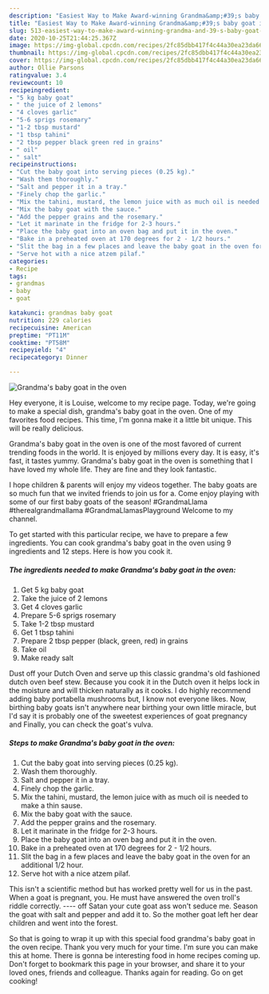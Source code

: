 ```yaml
---
description: "Easiest Way to Make Award-winning Grandma&amp;#39;s baby goat in the oven"
title: "Easiest Way to Make Award-winning Grandma&amp;#39;s baby goat in the oven"
slug: 513-easiest-way-to-make-award-winning-grandma-and-39-s-baby-goat-in-the-oven
date: 2020-10-25T21:44:25.367Z
image: https://img-global.cpcdn.com/recipes/2fc85dbb417f4c44a30ea23da6637fe3/751x532cq70/grandmas-baby-goat-in-the-oven-recipe-main-photo.jpg
thumbnail: https://img-global.cpcdn.com/recipes/2fc85dbb417f4c44a30ea23da6637fe3/751x532cq70/grandmas-baby-goat-in-the-oven-recipe-main-photo.jpg
cover: https://img-global.cpcdn.com/recipes/2fc85dbb417f4c44a30ea23da6637fe3/751x532cq70/grandmas-baby-goat-in-the-oven-recipe-main-photo.jpg
author: Ollie Parsons
ratingvalue: 3.4
reviewcount: 10
recipeingredient:
- "5 kg baby goat"
- " the juice of 2 lemons"
- "4 cloves garlic"
- "5-6 sprigs rosemary"
- "1-2 tbsp mustard"
- "1 tbsp tahini"
- "2 tbsp pepper black green red in grains"
- " oil"
- " salt"
recipeinstructions:
- "Cut the baby goat into serving pieces (0.25 kg)."
- "Wash them thoroughly."
- "Salt and pepper it in a tray."
- "Finely chop the garlic."
- "Mix the tahini, mustard, the lemon juice with as much oil is needed to make a thin sause."
- "Mix the baby goat with the sauce."
- "Add the pepper grains and the rosemary."
- "Let it marinate in the fridge for 2-3 hours."
- "Place the baby goat into an oven bag and put it in the oven."
- "Bake in a preheated oven at 170 degrees for 2 - 1/2 hours."
- "Slit the bag in a few places and leave the baby goat in the oven for an additional 1/2 hour."
- "Serve hot with a nice atzem pilaf."
categories:
- Recipe
tags:
- grandmas
- baby
- goat

katakunci: grandmas baby goat 
nutrition: 229 calories
recipecuisine: American
preptime: "PT11M"
cooktime: "PT58M"
recipeyield: "4"
recipecategory: Dinner

---
```



![Grandma&#39;s baby goat in the oven](https://img-global.cpcdn.com/recipes/2fc85dbb417f4c44a30ea23da6637fe3/751x532cq70/grandmas-baby-goat-in-the-oven-recipe-main-photo.jpg)

Hey everyone, it is Louise, welcome to my recipe page. Today, we're going to make a special dish, grandma&#39;s baby goat in the oven. One of my favorites food recipes. This time, I'm gonna make it a little bit unique. This will be really delicious.

Grandma&#39;s baby goat in the oven is one of the most favored of current trending foods in the world. It is enjoyed by millions every day. It is easy, it's fast, it tastes yummy. Grandma&#39;s baby goat in the oven is something that I have loved my whole life. They are fine and they look fantastic.

I hope children &amp; parents will enjoy my videos together. The baby goats are so much fun that we invited friends to join us for a. Come enjoy playing with some of our first baby goats of the season! #GrandmaLlama #therealgrandmallama #GrandmaLlamasPlayground Welcome to my channel.


To get started with this particular recipe, we have to prepare a few ingredients. You can cook grandma&#39;s baby goat in the oven using 9 ingredients and 12 steps. Here is how you cook it.

<!--inarticleads1-->

##### The ingredients needed to make Grandma&#39;s baby goat in the oven:

1. Get 5 kg baby goat
1. Take  the juice of 2 lemons
1. Get 4 cloves garlic
1. Prepare 5-6 sprigs rosemary
1. Take 1-2 tbsp mustard
1. Get 1 tbsp tahini
1. Prepare 2 tbsp pepper (black, green, red) in grains
1. Take  oil
1. Make ready  salt


Dust off your Dutch Oven and serve up this classic grandma&#39;s old fashioned dutch oven beef stew. Because you cook it in the Dutch oven it helps lock in the moisture and will thicken naturally as it cooks. I do highly recommend adding baby portabella mushrooms but, I know not everyone likes. Now, birthing baby goats isn&#39;t anywhere near birthing your own little miracle, but I&#39;d say it is probably one of the sweetest experiences of goat pregnancy and Finally, you can check the goat&#39;s vulva. 

<!--inarticleads2-->

##### Steps to make Grandma&#39;s baby goat in the oven:

1. Cut the baby goat into serving pieces (0.25 kg).
1. Wash them thoroughly.
1. Salt and pepper it in a tray.
1. Finely chop the garlic.
1. Mix the tahini, mustard, the lemon juice with as much oil is needed to make a thin sause.
1. Mix the baby goat with the sauce.
1. Add the pepper grains and the rosemary.
1. Let it marinate in the fridge for 2-3 hours.
1. Place the baby goat into an oven bag and put it in the oven.
1. Bake in a preheated oven at 170 degrees for 2 - 1/2 hours.
1. Slit the bag in a few places and leave the baby goat in the oven for an additional 1/2 hour.
1. Serve hot with a nice atzem pilaf.


This isn&#39;t a scientific method but has worked pretty well for us in the past. When a goat is pregnant, you. He must have answered the oven troll&#39;s riddle correctly. ---- off Satan your cute goat ass won&#39;t seduce me. Season the goat with salt and pepper and add it to. So the mother goat left her dear children and went into the forest. 

So that is going to wrap it up with this special food grandma&#39;s baby goat in the oven recipe. Thank you very much for your time. I'm sure you can make this at home. There is gonna be interesting food in home recipes coming up. Don't forget to bookmark this page in your browser, and share it to your loved ones, friends and colleague. Thanks again for reading. Go on get cooking!
